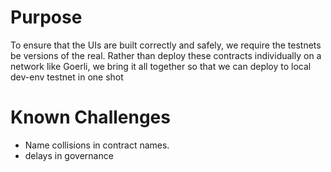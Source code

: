 # Purpose
To ensure that the UIs are built correctly and safely, we require the testnets be versions of the real. Rather than deploy these contracts individually on a network like Goerli, we bring it all together so that we can deploy to local dev-env testnet in one shot

# Known Challenges
- Name collisions in contract names.
- delays in governance